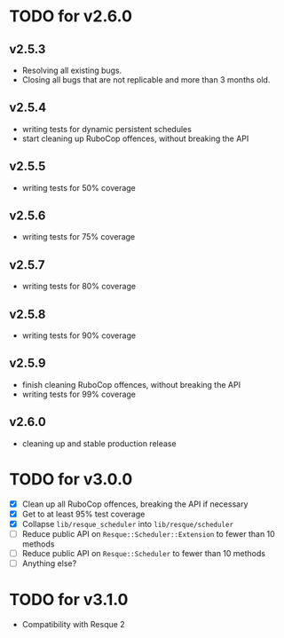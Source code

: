 TODO for v2.6.0
===============

v2.5.3
------
- Resolving all existing bugs. 
- Closing all bugs that are not replicable and more than 3 months old.

v2.5.4
------
- writing tests for dynamic persistent schedules
- start cleaning up RuboCop offences, without breaking the API

v2.5.5
------
- writing tests for 50% coverage

v2.5.6
------
- writing tests for 75% coverage

v2.5.7
------
- writing tests for 80% coverage

v2.5.8
------
- writing tests for 90% coverage

v2.5.9
------
- finish cleaning RuboCop offences, without breaking the API
- writing tests for 99% coverage

v2.6.0
------
- cleaning up and stable production release

TODO for v3.0.0
===============

- [x] Clean up all RuboCop offences, breaking the API if necessary
- [x] Get to at least 95% test coverage
- [x] Collapse `lib/resque_scheduler` into `lib/resque/scheduler`
- [ ] Reduce public API on `Resque::Scheduler::Extension` to fewer than 10 methods
- [ ] Reduce public API on `Resque::Scheduler` to fewer than 10 methods
- [ ] Anything else?

TODO for v3.1.0
===============

- Compatibility with Resque 2
